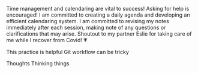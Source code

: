 Time management and calendaring are vital to success!
Asking for help is encouraged!
I am committed to creating a daily agenda and developing an efficient calendaring system.
I am committed to revising my notes immediately after each session, making note of any questions or clarifications that may arise.
Shoutout to my partner Eslie for taking care of me while I recover from Covid! 💗

This practice is helpful
Git workflow can be tricky

Thoughts
Thinking things 
